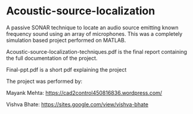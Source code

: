 # Acoustic-source-localization

A passive SONAR technique to locate an audio source emitting known frequency sound using an array of microphones. This was a completely simulation based project performed on MATLAB. 

Acoustic-source-localization-techniques.pdf is the final report containing the full documentation of the project.

Final-ppt.pdf is a short pdf explaining the project

The project was performed by:

 Mayank Mehta: https://cad2control450816836.wordpress.com/
 
 Vishva Bhate: https://sites.google.com/view/vishva-bhate

